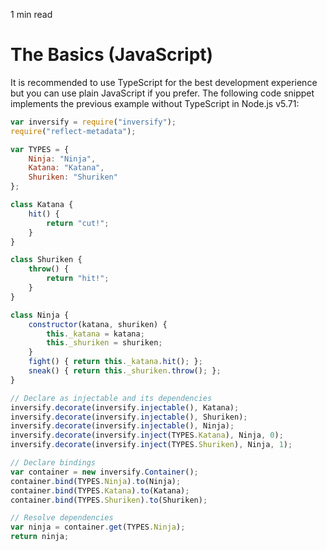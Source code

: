 <p id="reading-time-action-id" align="left">1 min read</p>

# The Basics (JavaScript)
It is recommended to use TypeScript for the best development experience but you can use plain JavaScript
if you prefer. The following code snippet implements the previous example without TypeScript in Node.js v5.71: 

```js
var inversify = require("inversify");
require("reflect-metadata");

var TYPES = {
    Ninja: "Ninja",
    Katana: "Katana",
    Shuriken: "Shuriken"
};

class Katana {
    hit() {
        return "cut!";
    }
}

class Shuriken {
    throw() {
        return "hit!";
    }
}

class Ninja {
    constructor(katana, shuriken) {
        this._katana = katana;
        this._shuriken = shuriken;
    }
    fight() { return this._katana.hit(); };
    sneak() { return this._shuriken.throw(); };
}

// Declare as injectable and its dependencies
inversify.decorate(inversify.injectable(), Katana);
inversify.decorate(inversify.injectable(), Shuriken);
inversify.decorate(inversify.injectable(), Ninja);
inversify.decorate(inversify.inject(TYPES.Katana), Ninja, 0);
inversify.decorate(inversify.inject(TYPES.Shuriken), Ninja, 1);

// Declare bindings
var container = new inversify.Container();
container.bind(TYPES.Ninja).to(Ninja);
container.bind(TYPES.Katana).to(Katana);
container.bind(TYPES.Shuriken).to(Shuriken);

// Resolve dependencies
var ninja = container.get(TYPES.Ninja);
return ninja;
```
